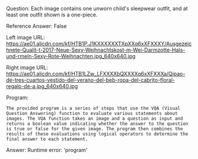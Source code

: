Question: Each image contains one unworn child's sleepwear outfit, and at least one outfit shown is a one-piece.

Reference Answer: False

Left image URL: https://ae01.alicdn.com/kf/HTB1P.J1KXXXXXXTXpXXq6xXFXXXY/Ausgezeichnete-Qualit-t-2017-Neue-Sexy-Weihnachtskost-m-Wei-Darmzotte-Hals-und-rmeln-Sexy-Rote-Weihnachten.jpg_640x640.jpg

Right image URL: https://ae01.alicdn.com/kf/HTB1LZw_LFXXXXbQXXXXq6xXFXXXa/Qipao-de-tres-cuartos-vestido-del-verano-del-beb-ropa-del-cabrito-floral-regalo-de-a.jpg_640x640.jpg

Program:

```
The provided program is a series of steps that use the VQA (Visual Question Answering) function to evaluate various statements about images. The VQA function takes an image and a question as input and returns a boolean value indicating whether the answer to the question is true or false for the given image. The program then combines the results of these evaluations using logical operators to determine the final answer to each statement.
```
Answer: Runtime error: 'program'

